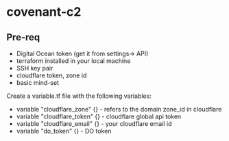 # covenant-c2

## Pre-req

* Digital Ocean token (get it from settings-> API)
* terraform installed in your local machine
* SSH key pair 
* cloudflare token, zone id
* basic mind-set

Create a variable.tf file with the following variables:
* variable "cloudflare_zone" {}  - refers to the domain zone_id in cloudflare
* variable "cloudflare_token" {} - cloudflare global api token
* variable "cloudflare_email" {} - your cloudflare email id
* variable "do_token" {} - DO token
